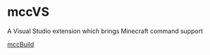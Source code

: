 # mccVS
A Visual Studio extension which brings Minecraft command support

[mccBuild](https://github.com/minekrexx/mccBuild)
